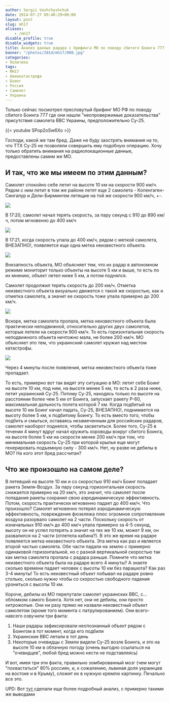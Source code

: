 ```yaml
---
author: Sergii Vashchyshchuk
date: 2014-07-27 09:40:29+00:00
layout: post
slug: mh17
aliases:
    - /mh17
disable_profile: true
disable_widgets: true
title: Анализ данных радара с брифинга МО по поводу сбитого Боинга 777
banner: "/photos/2014/mh17/000.jpg"
categories:
- Политика
tags:
- MH17
- Авиакатастрофа
- Боинг
- Россия
- Самолет
- Украина
---
```


Только сейчас посмотрел пресловутый брифинг МО РФ по поводу сбитого Боинга 777 где они нашли "неопровержимые доказательства" присутствия самолета ВВС Украины, предположительно Су-25.

{{< youtube SPop2oSw6Xo >}}

Господи, какой же там бред. Даже не буду заострять внимания на то, что ТТХ Су-25 не позволяли совершить ему подобную операцию. Хочу только обратить внимания на радиолокационные данные, предоставлены самим же МО.

## И так, что же мы имеем по этим данным?

Самолет спокойно себе летит на высоте 10 км на скорости 900 км/ч. Рядом с ним летит в том же районе летят еще 2 самолета - Копенгаген-Сингапур и Дели-Бирмингем летящие на той же скорости 900 км/ч, +-.

[![](/photos/2014/mh17/001.jpg)](/photos/2014/mh17/001.jpg)

В 17:20, самолет начал терять скорость, за пару секунд с 910 до 890 км/ч, потом мгновенно до 400 км/ч

[![](/photos/2014/mh17/002.jpg)](/photos/2014/mh17/002.jpg)

В 17:21, когда скорость упала до 400 км/ч, рядом с меткой самолета, ВНЕЗАПНО!, появляется еще одна метка неизвестного объекта.

[![](/photos/2014/mh17/003.jpg)](/photos/2014/mh17/003.jpg)

Внезапность объекта, МО объясняет тем, что их радар в автономном режиме мониторит только объекты на высоте 5 км и выше, то есть по их мнению, объект летел ниже 5 км, а потом поднялся.

Самолет продолжил терять скорость до 200 км/ч. Отметка неизвестного объекта визуально движется с такой же скоростью, как и отметка самолета, а значит ее скорость тоже упала примерно до 200 км/ч.

[![](/photos/2014/mh17/004.jpg)](/photos/2014/mh17/004.jpg)

Вскоре, метка самолета пропала, метка неизвестного объекта была практически неподвижной, относительно других двух самолетов, которые летели на скорости 900 км/ч. То есть горизонтальная скорость неподвижного объекта ничтожно мала, не более 200 км/ч. МО объясняет это тем, что украинский самолет кружил над местом катастрофы.

[![](/photos/2014/mh17/005.jpg)](/photos/2014/mh17/005.jpg)

Через 4 минуты после появления, метка неизвестного объекта тоже пропадает.

То есть, примерно вот так видят эту ситуацию в МО: летит себе Боинг на высоте 10 км, под ним, на высоте менее 5 км, то есть в 2 раза ниже, летит украинский Су-25. Потому Су-25, находясь только по высоте на расстоянии более чем 5 км от Боинга, запускает ракету Р-60, максимальная дальность полета которой 7 км. Когда подбитый на высоте 10 км Боинг начал падать, Су-25, ВНЕЗАПНО!, поднимается на высоту более 5 км, к подбитому Боингу. То есть вместо того, чтобы подбить и смыться, оставаясь незамеченным для российских радаров, самолет наоборот поднялся, чтобы засветиться. Более того, Су-25 в течении 4 минут вдруг начал кружить хороводы вокруг сбитого Боинга, на высоте более 5 км на скорости менее 200 км/ч при том, что минимальная скорость Су-25 при которой крылья еще могут генерировать подъемную силу - 300 км/ч. Нет, ну разве не дебилы в МО? На кого этот бред рассчитан?

## Что же произошло на самом деле?

В летевший на высоте 10 км и со скоростью 910 км/ч Боинг попадает ракета Земля-Воздух. За пару секунд горизонтальная скорость снижается примерно на 20 км/ч, это значит, что самолет после попадания ракеты сохранил свою аэродинамическую эффективность. Потом, скорость практически мгновенно падает до 400 км/ч. Что произошло? Самолет мгновенно потерял аэродинамическую эффективность, повреждение фюзеляжа плюс огромное сопротивление воздуха разорвало самолет на 2 части. Поскольку скорость от изначальных 910 км/ч до 400 км/ч упала примерно за 4-5 секунд, высоту он не успел потерять а значит на тех же 10 км, может 9 км, он развалился на 2 части (отлетела кабина?). В это же время на радаре появляется метка неизвестного объекта. Эта метка как раз и является второй частью самолета. Обе части падали на землю с примерно одинаковой горизонтальной, но с разной вертикальной скоростью так как метка самолета пропала с радара раньше. Помните что метка неизвестного объекта была на радаре всего 4 минуты? А знаете сколько времени падает человек с высоты 10 км без парашюта? Как раз 3-4 минуты! То есть неизвестный объект побывал на радаре ровно столько, сколько нужно чтобы со скоростью свободного падения урониться с высоты 10 км.

Короче, дебилы из МО перепутали самолет украинских ВВС, с... обломком самого Боинга. Хотя нет, они не дебилы, они просто хитрожопые. Они ни разу прямо не назвали неизвестный объект самолетом (кроме того момента с патрулированием). Они всего-навсего озвучили три факта:

1. Наши радары зафиксировали неопознанный объект рядом с Боингом в тот момент, когда его подбили
2. Украинские ВВС летали в тот день
3. Некоторые очевидцы с Земли видели Су-25 возле Боинга, и это на высоте 10 км в облачную погоду (очень выгодно ссылаться на "очевидцев", любой бред можно нести не подставляясь)

И вот, имея три эти факта, правильно зомбированный мозг (чем могут "похвастаться" 80% россиян, и, к сожалению, львиная доля украинцев на востоке и в Крыму), сложит их в нужную кремлю картинку. Печально все это.

UPD: Вот [тут ](http://ai1eron.livejournal.com/972.html)сделали еще более подробный анализ, с примерно такими же выводами

